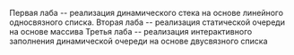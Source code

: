 Первая лаба -- реализация динамического стека на основе линейного односвязного списка.
Вторая лаба -- реализация статической очереди на основе массива
Третья лаба -- реализация интерактивного заполнения динамической очереди на основе двусвязного списка
